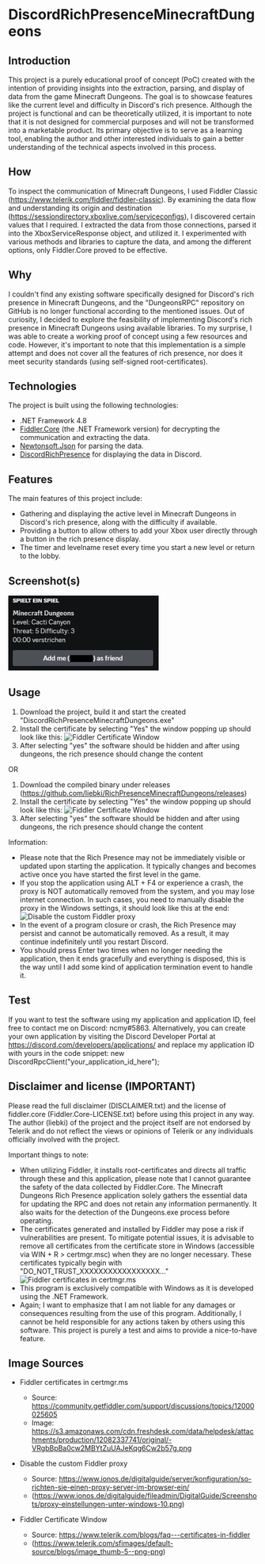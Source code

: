 # DiscordRichPresenceMinecraftDungeons

## Introduction

This project is a purely educational proof of concept (PoC) created with the intention of providing insights into the extraction, parsing, and display of data from the game Minecraft Dungeons. 
The goal is to showcase features like the current level and difficulty in Discord's rich presence.
Although the project is functional and can be theoretically utilized, it is important to note that it is not designed for commercial purposes and will not be transformed into a marketable product.
Its primary objective is to serve as a learning tool, enabling the author and other interested individuals to gain a better understanding of the technical aspects involved in this process.

## How

To inspect the communication of Minecraft Dungeons, I used Fiddler Classic (https://www.telerik.com/fiddler/fiddler-classic). 
By examining the data flow and understanding its origin and destination (https://sessiondirectory.xboxlive.com/serviceconfigs), I discovered certain values that I required. 
I extracted the data from those connections, parsed it into the XboxServiceResponse object, and utilized it. 
I experimented with various methods and libraries to capture the data, and among the different options, only Fiddler.Core proved to be effective.

## Why

I couldn't find any existing software specifically designed for Discord's rich presence in Minecraft Dungeons, and the "DungeonsRPC" repository on GitHub is no longer functional according to the mentioned issues.
Out of curiosity, I decided to explore the feasibility of implementing Discord's rich presence in Minecraft Dungeons using available libraries. To my surprise, I was able to create a working proof of concept using a few resources and code.
However, it's important to note that this implementation is a simple attempt and does not cover all the features of rich presence, nor does it meet security standards (using self-signed root-certificates).

## Technologies

The project is built using the following technologies:
- .NET Framework 4.8
- [Fiddler.Core](https://www.nuget.org/packages/FiddlerCore/4.6.2) (the .NET Framework version) for decrypting the communication and extracting the data.
- [Newtonsoft.Json](https://www.nuget.org/packages/Newtonsoft.Json) for parsing the data.
- [DiscordRichPresence](https://www.nuget.org/packages/DiscordRichPresence) for displaying the data in Discord.

## Features

The main features of this project include:
- Gathering and displaying the active level in Minecraft Dungeons in Discord's rich presence, along with the difficulty if available.
- Providing a button to allow others to add your Xbox user directly through a button in the rich presence display.
- The timer and levelname reset every time you start a new level or return to the lobby.

## Screenshot(s)

![Example RichPresence](https://raw.githubusercontent.com/liebki/DiscordRichPresenceMinecraftDungeons/master/Screenshots/Example-RichPresence.PNG)

## Usage

1. Download the project, build it and start the created "DiscordRichPresenceMinecraftDungeons.exe"
2. Install the certificate by selecting "Yes" the window popping up should look like this: 
![Fiddler Certificate Window](https://www.telerik.com/sfimages/default-source/blogs/image_thumb-5--png-png)
3. After selecting "yes" the software should be hidden and after using dungeons, the rich presence should change the content

OR

1. Download the compiled binary under releases (https://github.com/liebki/RichPresenceMinecraftDungeons/releases)
2. Install the certificate by selecting "Yes" the window popping up should look like this: 
![Fiddler Certificate Window](https://www.telerik.com/sfimages/default-source/blogs/image_thumb-5--png-png)
3. After selecting "yes" the software should be hidden and after using dungeons, the rich presence should change the content

Information:
- Please note that the Rich Presence may not be immediately visible or updated upon starting the application. It typically changes and becomes active once you have started the first level in the game.
- If you stop the application using ALT + F4 or experience a crash, the proxy is NOT automatically removed from the system, and you may lose internet connection. In such cases, you need to manually disable the proxy in the Windows settings, it should look like this at the end:
![Disable the custom Fiddler proxy](https://www.ionos.de/digitalguide/fileadmin/DigitalGuide/Screenshots/proxy-einstellungen-unter-windows-10.png)
- In the event of a program closure or crash, the Rich Presence may persist and cannot be automatically removed. As a result, it may continue indefinitely until you restart Discord.
- You should press Enter two times when no longer needing the application, then it ends gracefully and everything is disposed, this is the way until I add some kind of application termination event to handle it.

## Test

If you want to test the software using my application and application ID, feel free to contact me on Discord: ncmy#5863. 
Alternatively, you can create your own application by visiting the Discord Developer Portal at https://discord.com/developers/applications/ and replace my application ID with yours in the code snippet: new DiscordRpcClient("your_application_id_here");

## Disclaimer and license (IMPORTANT)

Please read the full disclaimer (DISCLAIMER.txt) and the license of fiddler.core (Fiddler.Core-LICENSE.txt) before using this project in any way. 
The author (liebki) of the project and the project itself are not endorsed by Telerik and do not reflect the views or opinions of Telerik or any individuals officially involved with the project.

Important things to note:

- When utilizing Fiddler, it installs root-certificates and directs all traffic through these and this application, please note that I cannot guarantee the safety of the data collected by Fiddler.Core. The Minecraft Dungeons Rich Presence application solely gathers the essential data for updating the RPC and does not retain any information permanently. It also waits for the detection of the Dungeons.exe process before operating.
- The certificates generated and installed by Fiddler may pose a risk if vulnerabilities are present. To mitigate potential issues, it is advisable to remove all certificates from the certificate store in Windows (accessible via WIN + R > certmgr.msc) when they are no longer necessary. These certificates typically begin with "DO_NOT_TRUST_XXXXXXXXXXXXXXXXX..."
![Fiddler certificates in certmgr.ms](https://s3.amazonaws.com/cdn.freshdesk.com/data/helpdesk/attachments/production/12082337741/original/-VRgbBpBa0cw2MBYtZuUAJeKqg6Cw2b57g.png)
- This program is exclusively compatible with Windows as it is developed using the .NET Framework.
- Again; I want to emphasize that I am not liable for any damages or consequences resulting from the use of this program. Additionally, I cannot be held responsible for any actions taken by others using this software. This project is purely a test and aims to provide a nice-to-have feature.

## Image Sources

- Fiddler certificates in certmgr.ms
	- Source: https://community.getfiddler.com/support/discussions/topics/12000025605
	- Image: https://s3.amazonaws.com/cdn.freshdesk.com/data/helpdesk/attachments/production/12082337741/original/-VRgbBpBa0cw2MBYtZuUAJeKqg6Cw2b57g.png

- Disable the custom Fiddler proxy 
	- Source: https://www.ionos.de/digitalguide/server/konfiguration/so-richten-sie-einen-proxy-server-im-browser-ein/
	- (https://www.ionos.de/digitalguide/fileadmin/DigitalGuide/Screenshots/proxy-einstellungen-unter-windows-10.png)

- Fiddler Certificate Window 
	- Source: https://www.telerik.com/blogs/faq---certificates-in-fiddler
	- (https://www.telerik.com/sfimages/default-source/blogs/image_thumb-5--png-png)